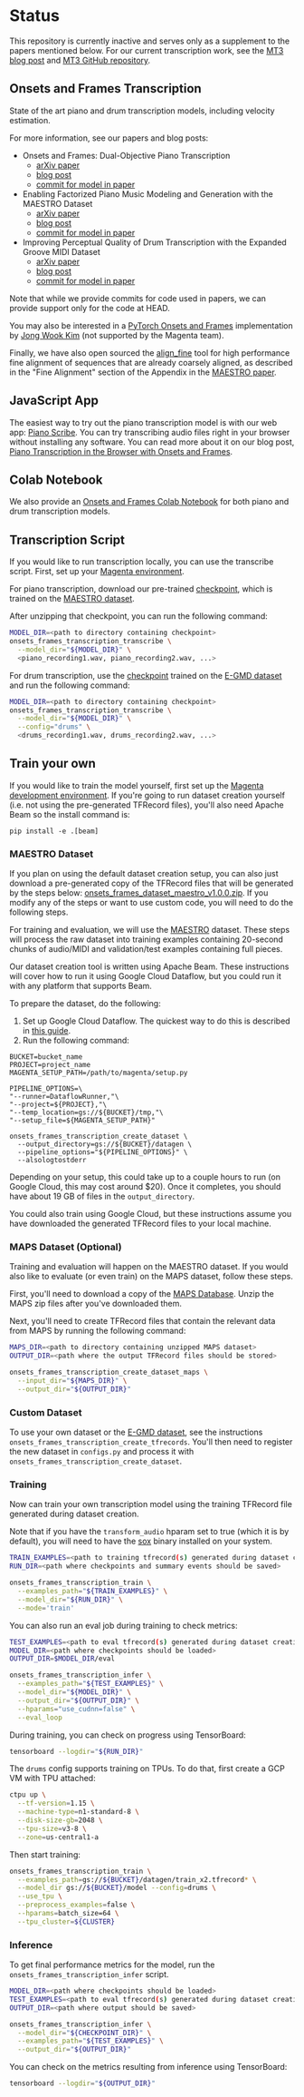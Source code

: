 # Status

This repository is currently inactive and serves only as a supplement to the papers mentioned below. For our current transcription work, see the [MT3 blog post](https://g.co/magenta/mt3) and [MT3 GitHub repository](https://github.com/magenta/mt3).

## Onsets and Frames Transcription

State of the art piano and drum transcription models, including velocity estimation.

For more information, see our papers and blog posts:

* Onsets and Frames: Dual-Objective Piano Transcription
  * [arXiv paper](https://goo.gl/magenta/onsets-frames-paper)
  * [blog post](https://g.co/magenta/onsets-frames)
  * [commit for model in paper](https://github.com/tensorflow/magenta/tree/9885adef56d134763a89de5584f7aa18ca7d53b6)
* Enabling Factorized Piano Music Modeling and Generation with the MAESTRO Dataset
  * [arXiv paper](https://goo.gl/magenta/maestro-paper)
  * [blog post](https://g.co/magenta/maestro-wave2midi2wave)
  * [commit for model in paper](https://github.com/tensorflow/magenta/tree/541240ea7ed5b046951b54881163db2853894bbc)
* Improving Perceptual Quality of Drum Transcription with the Expanded Groove MIDI Dataset
  * [arXiv paper](https://goo.gl/magenta/e-gmd-paper)
  * [blog post](https://g.co/magenta/oaf-drums)
  * [commit for model in paper](https://github.com/tensorflow/magenta/tree/94529798dfbbb14c27ddfd76f23027dc8e2ce185)


Note that while we provide commits for code used in papers, we can provide support only for the code at HEAD.

You may also be interested in a [PyTorch Onsets and Frames](https://github.com/jongwook/onsets-and-frames) implementation by [Jong Wook Kim](https://github.com/jongwook) (not supported by the Magenta team).

Finally, we have also open sourced the [align_fine](https://github.com/magenta/note-seq/blob/main/note_seq/alignment) tool for high performance fine alignment of sequences that are already coarsely aligned, as described in the "Fine Alignment" section of the Appendix in the [MAESTRO paper](https://goo.gl/magenta/maestro-paper).

## JavaScript App

The easiest way to try out the piano transcription model is with our web app: [Piano Scribe](https://goo.gl/magenta/piano-scribe). You can try transcribing audio files right in your browser without installing any software. You can read more about it on our blog post, [Piano Transcription in the Browser with Onsets and Frames](http://g.co/magenta/oaf-js).

## Colab Notebook

We also provide an [Onsets and Frames Colab Notebook](https://goo.gl/magenta/onsets-frames-colab) for both piano and drum transcription models.

## Transcription Script

If you would like to run transcription locally, you can use the transcribe
script. First, set up your [Magenta environment](/README.md).

For piano transcription, download our pre-trained
[checkpoint](https://storage.googleapis.com/magentadata/models/onsets_frames_transcription/maestro_checkpoint.zip),
which is trained on the [MAESTRO dataset](https://g.co/magenta/maestro-dataset).

After unzipping that checkpoint, you can run the following command:

```bash
MODEL_DIR=<path to directory containing checkpoint>
onsets_frames_transcription_transcribe \
  --model_dir="${MODEL_DIR}" \
  <piano_recording1.wav, piano_recording2.wav, ...>
```

For drum transcription, use the [checkpoint](https://storage.googleapis.com/magentadata/models/onsets_frames_transcription/e-gmd_checkpoint.zip) trained on the [E-GMD dataset](https://g.co/magenta/e-gmd) and run the following command:

```bash
MODEL_DIR=<path to directory containing checkpoint>
onsets_frames_transcription_transcribe \
  --model_dir="${MODEL_DIR}" \
  --config="drums" \
  <drums_recording1.wav, drums_recording2.wav, ...>
```


## Train your own

If you would like to train the model yourself, first set up the [Magenta development environment](/README.md#development-environment).
If you're going to run dataset creation yourself (i.e. not using the pre-generated TFRecord files),
you'll also need Apache Beam so the install command is:

```
pip install -e .[beam]
```


### MAESTRO Dataset

If you plan on using the default dataset creation setup, you can also just download a pre-generated copy of the TFRecord files that will be generated by the steps below: [onsets_frames_dataset_maestro_v1.0.0.zip](https://storage.googleapis.com/magentadata/models/onsets_frames_transcription/onsets_frames_dataset_maestro_v1.0.0.zip). If you modify any of the steps or want to use custom code, you will need to do the following steps.

For training and evaluation, we will use the [MAESTRO](https://g.co/magenta/maestro-dataset) dataset. These steps will process the raw dataset into training examples containing 20-second chunks of audio/MIDI and validation/test examples containing full pieces.

Our dataset creation tool is written using Apache Beam. These instructions will cover how to run it using Google Cloud Dataflow, but you could run it with any platform that supports Beam.

To prepare the dataset, do the following:

1. Set up Google Cloud Dataflow. The quickest way to do this is described in [this guide](https://cloud.google.com/dataflow/docs/quickstarts/quickstart-python).
1. Run the following command:

```
BUCKET=bucket_name
PROJECT=project_name
MAGENTA_SETUP_PATH=/path/to/magenta/setup.py

PIPELINE_OPTIONS=\
"--runner=DataflowRunner,"\
"--project=${PROJECT},"\
"--temp_location=gs://${BUCKET}/tmp,"\
"--setup_file=${MAGENTA_SETUP_PATH}"

onsets_frames_transcription_create_dataset \
  --output_directory=gs://${BUCKET}/datagen \
  --pipeline_options="${PIPELINE_OPTIONS}" \
  --alsologtostderr
```

Depending on your setup, this could take up to a couple hours to run (on Google Cloud, this may cost around $20). Once it completes, you should have about 19 GB of files in the `output_directory`.

You could also train using Google Cloud, but these instructions assume you have downloaded the generated TFRecord files to your local machine.

### MAPS Dataset (Optional)

Training and evaluation will happen on the MAESTRO dataset. If you would also like to evaluate (or even train) on the MAPS dataset, follow these steps.

First, you'll need to download a copy of the
[MAPS Database](http://www.tsi.telecom-paristech.fr/aao/en/2010/07/08/maps-database-a-piano-database-for-multipitch-estimation-and-automatic-transcription-of-music/).
Unzip the MAPS zip files after you've downloaded them.

Next, you'll need to create TFRecord files that contain the relevant data from MAPS by running the following command:

```bash
MAPS_DIR=<path to directory containing unzipped MAPS dataset>
OUTPUT_DIR=<path where the output TFRecord files should be stored>

onsets_frames_transcription_create_dataset_maps \
  --input_dir="${MAPS_DIR}" \
  --output_dir="${OUTPUT_DIR}"
```

### Custom Dataset

To use your own dataset or the [E-GMD dataset](https://g.co/magenta/e-gmd), see the instructions `onsets_frames_transcription_create_tfrecords`. You'll then need to register the new dataset in `configs.py` and process it with `onsets_frames_transcription_create_dataset`.

### Training

Now can train your own transcription model using the training TFRecord file generated during dataset creation.

Note that if you have the `transform_audio` hparam set to true (which it is by default), you will need to have the [sox](http://sox.sourceforge.net/) binary installed on your system.

```bash
TRAIN_EXAMPLES=<path to training tfrecord(s) generated during dataset creation>
RUN_DIR=<path where checkpoints and summary events should be saved>

onsets_frames_transcription_train \
  --examples_path="${TRAIN_EXAMPLES}" \
  --model_dir="${RUN_DIR}" \
  --mode='train'
```

You can also run an eval job during training to check metrics:

```bash
TEST_EXAMPLES=<path to eval tfrecord(s) generated during dataset creation>
MODEL_DIR=<path where checkpoints should be loaded>
OUTPUT_DIR=$MODEL_DIR/eval

onsets_frames_transcription_infer \
  --examples_path="${TEST_EXAMPLES}" \
  --model_dir="${MODEL_DIR}" \
  --output_dir="${OUTPUT_DIR}" \
  --hparams="use_cudnn=false" \
  --eval_loop
```

During training, you can check on progress using TensorBoard:

```bash
tensorboard --logdir="${RUN_DIR}"
```

The `drums` config supports training on TPUs. To do that, first create a GCP VM with TPU attached:

```bash
ctpu up \
  --tf-version=1.15 \
  --machine-type=n1-standard-8 \
  --disk-size-gb=2048 \
  --tpu-size=v3-8 \
  --zone=us-central1-a
```

Then start training:

```bash
onsets_frames_transcription_train \
  --examples_path=gs://${BUCKET}/datagen/train_x2.tfrecord* \
  --model_dir gs://${BUCKET}/model --config=drums \
  --use_tpu \
  --preprocess_examples=false \
  --hparams=batch_size=64 \
  --tpu_cluster=${CLUSTER}
```

### Inference

To get final performance metrics for the model, run the `onsets_frames_transcription_infer` script.

```bash
MODEL_DIR=<path where checkpoints should be loaded>
TEST_EXAMPLES=<path to eval tfrecord(s) generated during dataset creation>
OUTPUT_DIR=<path where output should be saved>

onsets_frames_transcription_infer \
  --model_dir="${CHECKPOINT_DIR}" \
  --examples_path="${TEST_EXAMPLES}" \
  --output_dir="${OUTPUT_DIR}"
```

You can check on the metrics resulting from inference using TensorBoard:

```bash
tensorboard --logdir="${OUTPUT_DIR}"
```
